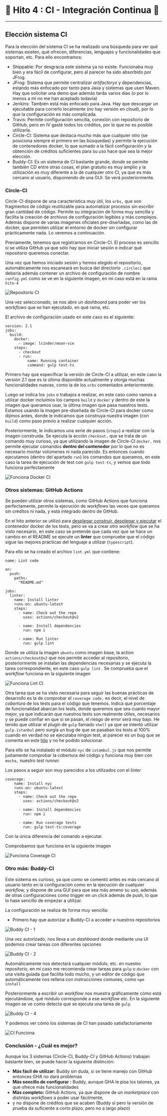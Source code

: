 
# :scroll: Hito 4 : CI - Integración Continua :scroll:

***


## Elección sistema CI

Para la elección del sistema CI se ha realizado una búsqueda para ver qué sistemas existen, qué ofrecen, diferencias, 
lenguajes y funcionalidades que soportan, etc.
Para ello encontramos:
- Shippable: Por desgracia este sistema ya no existe. Funcionaba muy bien y era fácil de configurar, pero
al parecer ha sido absorbido por JFrog.
- JFrog: Sistema que permite centralizar _artifactorys_ y dependencias, estando más enfocado por tanto
para Java y sistemas que usen Maven. Hay que solicitar una demo que además tarda varios días (o por lo menos
a mí no me han aceptado todavía)
- Jenkins: También está más enfocado para Java. Hay que descargar un ejecutable para correrlo
localmente (no hay versión en cloud), por lo que la configuración es más complicada.
- Travis: Permite configuración sencilla, conexión con repositorio de GitHub, pero
en IV gasté todos los créditos, por lo que no es posible utilizarla.
- Circle-CI: Sistema que destaca mucho más que cualquier otro (se posiciona siempre el primero en las búsquedas)
y permite la ejecución de contenedores docker, lo que sumado a la fácil configuración y la obtención de créditos
suficientes para su uso hace que sea la mejor elección.
- Buddy-CI: Es un sistema de CI bastante grande, donde se permite también CD
entre otras cosas, el plan gratuito es muy amplio y la utilización es muy diferente
a la de cualquier otro CI, ya que es más cercano al usuario, disponiendo de una GUI. Se verá posteriormente.

### Circle-CI
Circle-CI dispone de una característica muy útil, los `orbs,` que son fragmentos de código reutilizable
para automatizar procesos sin escribir gran cantidad de código. Permite su integración de forma muy sencilla
y facilita la creación de archivos de configuración legibles y más complejos. Además 
dispone de varias imágenes oficiales pre-diseñadas, como las de docker, que permiten utilizar el entorno de
docker sin configurar prácticamente nada. Lo veremos a continuación.

Previamente, tenemos que registrarnos en Circle-CI. El proceso es sencillo si se utiliza GitHub ya que
sólo hay que iniciar sesión e indicar qué repositorio queremos conectar.

Una vez que hemos iniciado sesión y hemos elegido el repositorio, automáticamente nos escaneará en busca
del directorio `.circleci` que debería además contener un archivo de configuración de nombre `config.yml`
como se ve en la siguiente imagen, en mi caso está en la rama `hito-4`

![Repositorio CI](https://github.com/LCinder/Moon-vie/blob/master/docs/img/circleci-1.PNG)


Una vez seleccionado, se nos abre un _dashboard_ para poder ver los _workflows_ que se han ejecutado,
en qué rama, etc.

El archivo de configuración usado en este caso es el siguiente:

```
version: 2.1
jobs:
  build:
    docker:
      - image: lcinder/moon-vie
    steps:
      - checkout
      - run:
          name: Running container
          command: gulp test-ts
```

Primero hay que especificar la versión de Circle-CI a utilizar, en este caso la versión 2.1
que es la última disponible actualmente y otorga muchas funcionalidades nuevas, como la de los `orbs` comentados
anteriormente.

Luego se indica los `jobs` o trabajos a realizar, en este caso como vamos a utilizar docker
incluimos los campos `build` y `docker` y dentro de este la imagen que queramos usar, la última
imagen que pasa nuestros tests. Estamos usando la imagen pre-diseñada de Circle-CI para docker como dijimos antes, 
donde le indicamos que construya nuestra imagen (con `build`) como paso previo a realizar cualquier acción.

Posteriormente, le indicamos una serie de pasos (`steps`) a realizar con la imagen construida.
Se ejecuta la acción `checkout,` que se trata de un comando muy curioso, ya que utilizando 
la imagen de Circle-CI `docker,` nos permite ejecutar comandos **dentro del contenedor** por lo que
no es necesario montar volúmenes ni nada parecido. Es entonces cuando ejecutamos (dentro del apartado `run`)
los comandos que queramos, en este caso la tarea de ejecución de test con `gulp test-ts`, y vemos que 
todo funciona perfectamente


![Funciona Docker CI](https://github.com/LCinder/Moon-vie/blob/master/docs/img/circleci-funciona.PNG)

### Otros sistemas: GitHub Actions

Se pueden utilizar otros sistemas, como GitHub Actions que funciona perfectamente, permite la ejecución
de _workflows_ las veces que queramos sin créditos ni nada, y está integrado dentro de GitHub.

En el hito anterior se utilizó para
[desplegar construir, desplegar y ejecutar](https://github.com/LCinder/Moon-vie/runs/4250487253?check_suite_focus=true#step:7:26)
el contenedor docker de los tests, pero se va a crear otro _workflow_ que se ha visto necesario, 
en este caso se pretende que cada vez que se hace un cambio en el README se ejecute un **linter** que compruebe
que el código sigue las mejores prácticas del lenguaje a utilizar (`typescript`).

Para ello se ha creado el archivo `lint.yml` que contiene:
```
name: Lint code

on:
  push:
    paths:
      "README.md"

jobs:
  linter:
    name: Install linter
    runs-on: ubuntu-latest
    steps:
      - name: Check out the repo
        uses: actions/checkout@v2

      - name: Install dependencies
        run: npm i

      - name: Run linter
        run: gulp lint
```

Donde se utiliza la imagen `ubuntu` como imagen base, la action `actions/checkout@v2` que
nos permite acceder al repositorio, posteriormente se instalan las dependencias necesarias y se
ejecuta la tarea correspondiente, en este caso `gulp lint.` Se comprueba que el _workflow_ funciona en la siguiente imagen


![Funciona Lint CI](https://github.com/LCinder/Moon-vie/blob/master/docs/img/lint-ci-funciona.PNG)


Otra tarea que se ha visto necesaria para seguir las buenas prácticas de desarrollo es la de comprobar
el `coverage code,` es decir, el nivel de _cobertura_ de los tests para el código que tenemos.
Indica qué porcentaje de funcionalidad abarcan los tests, donde queremos que sea cuanto mayor mejor,
ya que indicarán que nuestros tests son realmente útiles, necesarios y se puede confiar en que si se pasan, 
el riesgo de error será muy bajo. He tenido que utilizar el plugin de `gulp` llamado
`shell` ya que se intentó utilizar `gulp.istanbul` pero surgía un bug de que se
pasaban los tests al 100% cuando en verdad no se ejecutaba ningún test, al parecer es un
bug que se comenta en este [hilo](https://github.com/SBoudrias/gulp-istanbul/issues/37) y no he podido solucionar.

Para ello se ha instalado el módulo `nyc` de `istambul.js` que nos permite justamente comprobar
la cobertura del código y funciona muy bien con `mocha,` nuestro _test runner._

Los pasos a seguir son muy parecidos a los utilizados con el _linter_

```
coverage:
    name: Install nyc
    runs-on: ubuntu-latest
    steps:
      - name: Check out the repo
        uses: actions/checkout@v2

      - name: Install dependencies
        run: npm i

      - name: Run coverage tests
        run: gulp test-ts:coverage
```

Con la única diferencia del comando a ejecutar.

Comprobamos que funciona en la siguiente imagen

![Funciona Coverage CI](https://github.com/LCinder/Moon-vie/blob/master/docs/img/coverageg-ci-funciona.PNG)


### Otro más: Buddy-CI

Este sistema es curioso, ya que como se comentó antes es más cercano al usuario
tanto en la configuración como en la ejecución de cualquier _workflow,_ y dispone
de una GUI para que sea más ameno su uso, además de otras configuraciones como trigger en un click además
de push, lo que lo hase sencillo de empezar a utilizar.

La configuración se realiza de forma muy sencilla:
- Primero hay que autorizar a Buddy-CI a acceder a nuestros repositorios

![Buddy CI - 1](https://github.com/LCinder/Moon-vie/blob/master/docs/img/buddy-1.PNG)

Una vez autorizado, nos lleva a un _dashboard_ donde mediante una UI podemos crear tareas con diferentes opciones

![Buddy CI - 2](https://github.com/LCinder/Moon-vie/blob/master/docs/img/buddy-2.PNG)

Automáticamente nos detectará cualquier módulo, etc. en nuestro repositorio, en mi caso
me recomienda crear tareas para `gulp` o `docker` con una visita guiada que facilita todo mucho,
y un editor de código que automáticamente nos rellena con instrucciones comunes, como `npm install`

Posteriormente a escribir un _workflow_ nos muestra gráficamente cómo está ejecutándose, 
qué módulo corresponde a ese _workflow_ etc. En la siguiente imagen se ve como detecta que se ejecuta una
tarea de `gulp`



![Buddy CI - 4](https://github.com/LCinder/Moon-vie/blob/master/docs/img/buddy-4.PNG)

Y podemos ver cómo los sistemas de CI han pasado satisfactoriamente


![CI Funciona](https://github.com/LCinder/Moon-vie/blob/master/docs/img/ci-funciona.PNG)

### Conclusión - ¿Cuál es mejor?
Aunque los 3 sistemas (Circle-CI, Buddy-CI y GitHub Actions) trabajan bastante bien,
se puede hacer la siguiente distinción:

- **Más fácil de utilizar:** Buddy sin duda, si se tiene manejo con GitHub entonces GHA no dará problemas
- **Más sencillo de configurar :** Buddy, aunque GHA le pisa los talones, ya que ofrece más funcionalidades
- **Más completo:** GitHub Actions, ya que dispone de un _marketplace_ con distintas _workflows_ a poder usar fácilmente,
- y no dispone de créditos que se acaben (Buddy sí pero la versión de prueba da suficiente a corto plazo, pero no a largo plazo)